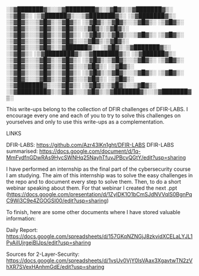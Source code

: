 ░▒▓███████▓▒░░▒▓████████▓▒░▒▓█▓▒░▒▓███████▓▒░       ░▒▓█▓▒░       ░▒▓██████▓▒░░▒▓███████▓▒░ ░▒▓███████▓▒░ 
░▒▓█▓▒░░▒▓█▓▒░▒▓█▓▒░      ░▒▓█▓▒░▒▓█▓▒░░▒▓█▓▒░      ░▒▓█▓▒░      ░▒▓█▓▒░░▒▓█▓▒░▒▓█▓▒░░▒▓█▓▒░▒▓█▓▒░        
░▒▓█▓▒░░▒▓█▓▒░▒▓█▓▒░      ░▒▓█▓▒░▒▓█▓▒░░▒▓█▓▒░      ░▒▓█▓▒░      ░▒▓█▓▒░░▒▓█▓▒░▒▓█▓▒░░▒▓█▓▒░▒▓█▓▒░        
░▒▓█▓▒░░▒▓█▓▒░▒▓██████▓▒░ ░▒▓█▓▒░▒▓███████▓▒░       ░▒▓█▓▒░      ░▒▓████████▓▒░▒▓███████▓▒░ ░▒▓██████▓▒░  
░▒▓█▓▒░░▒▓█▓▒░▒▓█▓▒░      ░▒▓█▓▒░▒▓█▓▒░░▒▓█▓▒░      ░▒▓█▓▒░      ░▒▓█▓▒░░▒▓█▓▒░▒▓█▓▒░░▒▓█▓▒░      ░▒▓█▓▒░ 
░▒▓█▓▒░░▒▓█▓▒░▒▓█▓▒░      ░▒▓█▓▒░▒▓█▓▒░░▒▓█▓▒░      ░▒▓█▓▒░      ░▒▓█▓▒░░▒▓█▓▒░▒▓█▓▒░░▒▓█▓▒░      ░▒▓█▓▒░ 
░▒▓███████▓▒░░▒▓█▓▒░      ░▒▓█▓▒░▒▓█▓▒░░▒▓█▓▒░      ░▒▓████████▓▒░▒▓█▓▒░░▒▓█▓▒░▒▓███████▓▒░░▒▓███████▓▒░ 


This write-ups belong to the collection of DFIR challenges of DFIR-LABS. I encourage every one and each of you to try to solve this challenges on yourselves and only to use this write-ups as a complementation.

LINKS

  DFIR-LABS: https://github.com/Azr43lKn1ght/DFIR-LABS
  DFIR-LABS summarised: https://docs.google.com/document/d/1q-MmFydfnGDwRAs9HycSWNHq25NayhTfuvJPBcvQGtY/edit?usp=sharing


I have performed an internship as the final part of the cybersecurity course I am studying. The aim of this internship was to solve the easy challenges in the repo and to document every step to solve them.
Then, to do a short webinar speaking about them. For that webinar I created the next .ppt (https://docs.google.com/presentation/d/1ZyIDK1O1bCmSJdNVVqlS0BgnPqC9Wi3C9e4ZGOGSI00/edit?usp=sharing)

To finish, here are some other documents where I have stored valuable information:

  Daily Report: https://docs.google.com/spreadsheets/d/157GKqNZNGjJ8zkvidXCELaLYJL1PyAiIUjrgejBlJps/edit?usp=sharing

  Sources for 2-Layer-Security: https://docs.google.com/spreadsheets/d/1vsUv0VjY0lsVAax3XgavtwTN2zVhXR7SVexHAnhmGdE/edit?usp=sharing
